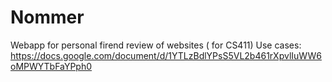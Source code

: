 # Nommer
Webapp for personal firend review of websites ( for CS411)
Use cases: https://docs.google.com/document/d/1YTLzBdlYPsS5VL2b461rXpvlIuWW6oMPWYTbFaYPph0
